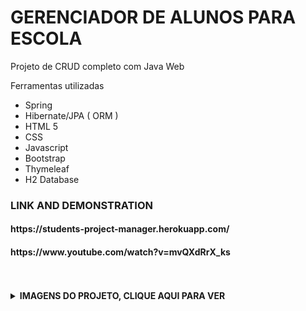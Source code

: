 # GERENCIADOR DE ALUNOS PARA ESCOLA

<p> Projeto de CRUD completo com Java Web </p>
 <p>Ferramentas utilizadas</p>
        <ul>
            <li>Spring</li>
           <li>Hibernate/JPA ( ORM )</li>
           <li>HTML 5</li>
  <li>CSS</li>
  <li>Javascript</li>
  <li> Bootstrap </li>
  <li> Thymeleaf </li>
  <li>H2 Database </li>
        </ul>
        
<h3>LINK AND DEMONSTRATION </h3>

<h4>https://students-project-manager.herokuapp.com/</h4>

<h4>https://www.youtube.com/watch?v=mvQXdRrX_ks</h4>

 <br>
        <br>
<details>
    <br>
    <summary><b>IMAGENS DO PROJETO, CLIQUE AQUI PARA VER </b></summary>
  
<h2> <p align="center">Login</p> </h2>

![login](https://user-images.githubusercontent.com/84048306/121638438-5ca6b600-ca61-11eb-83f3-ee0046b3832e.png)

<h2> <p align="center">Registro</p> </h2>

![register](https://user-images.githubusercontent.com/84048306/121638454-64665a80-ca61-11eb-8772-4f245dc45e84.png)

<h2>  <p align="center">Home</p> </h2>

![home](https://user-images.githubusercontent.com/84048306/121638464-68927800-ca61-11eb-8335-bef9fe9e24f6.png)

<h2>  <p align="center">Pesquisar</p> </h2>

<p align="center">
  <img src="https://user-images.githubusercontent.com/84048306/121638500-7942ee00-ca61-11eb-8822-ce3955184a0d.png">
</p>

<h2>  <p align="center">Filtro</p> </h2>

![filter](https://user-images.githubusercontent.com/84048306/121638504-7ba54800-ca61-11eb-8915-4d2f5e96c43b.png)

<h2>  <p align="center">Estudantes Registrados</p> </h2>

![database](https://user-images.githubusercontent.com/84048306/121638548-8cee5480-ca61-11eb-927c-3cf18ac285f8.png)

<h2>  <p align="center">Adicionar um Estudante</p> </h2>

![addStudent](https://user-images.githubusercontent.com/84048306/121638625-a7c0c900-ca61-11eb-9abe-9b541f155f29.png)

<h2>  <p align="center">Alterar Dados de um Estudante</p> </h2>

![alter student](https://user-images.githubusercontent.com/84048306/121638569-94156280-ca61-11eb-900b-83711cc29916.png)

  </details>

